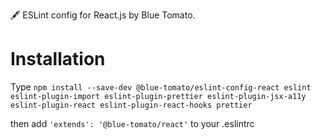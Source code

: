 🖋 ESLint config for React.js by Blue Tomato.

# Installation
Type `npm install --save-dev @blue-tomato/eslint-config-react eslint eslint-plugin-import eslint-plugin-prettier eslint-plugin-jsx-a11y eslint-plugin-react eslint-plugin-react-hooks prettier`

then add `'extends': '@blue-tomato/react'` to your .eslintrc
